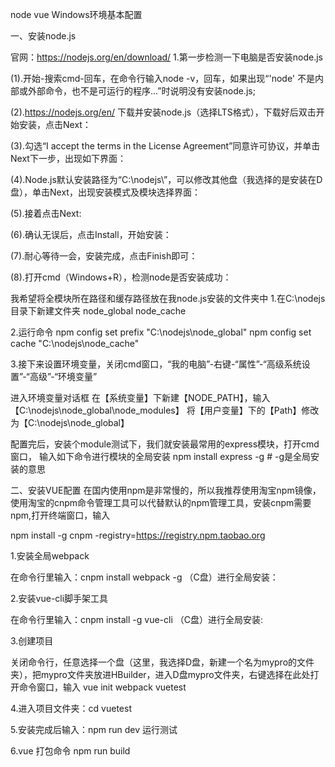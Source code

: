  node  vue  Windows环境基本配置 

一、安装node.js

官网：https://nodejs.org/en/download/
1.第一步检测一下电脑是否安装node.js

(1).开始-搜索cmd-回车，在命令行输入node -v，回车，如果出现“'node' 不是内部或外部命令，也不是可运行的程序...”时说明没有安装node.js;

(2).https://nodejs.org/en/  下载并安装node.js（选择LTS格式），下载好后双击开始安装，点击Next：

(3).勾选“I accept the terms in the License Agreement”同意许可协议，并单击Next下一步，出现如下界面：

(4).Node.js默认安装路径为“C:\nodejs\”，可以修改其他盘（我选择的是安装在D盘），单击Next，出现安装模式及模块选择界面：

(5).接着点击Next:

(6).确认无误后，点击Install，开始安装：

(7).耐心等待一会，安装完成，点击Finish即可：

(8).打开cmd（Windows+R），检测node是否安装成功：

我希望将全模块所在路径和缓存路径放在我node.js安装的文件夹中
1.在C:\nodejs 目录下新建文件夹  node_global    node_cache

2.运行命令
npm config set prefix "C:\nodejs\node_global"
npm config set cache "C:\nodejs\node_cache"

3.接下来设置环境变量，关闭cmd窗口，“我的电脑”-右键-“属性”-“高级系统设置”-“高级”-“环境变量”

进入环境变量对话框
在【系统变量】下新建【NODE_PATH】，输入【C:\nodejs\node_global\node_modules】
将【用户变量】下的【Path】修改为【C:\nodejs\node_global】

配置完后，安装个module测试下，我们就安装最常用的express模块，打开cmd窗口，
输入如下命令进行模块的全局安装
npm install express -g     # -g是全局安装的意思



二、安装VUE配置
在国内使用npm是非常慢的，所以我推荐使用淘宝npm镜像，使用淘宝的cnpm命令管理工具可以代替默认的npm管理工具，安装cnpm需要npm,打开终端窗口，输入

npm install -g cnpm -registry=https://registry.npm.taobao.org

1.安装全局webpack

在命令行里输入：cnpm install webpack -g （C盘）进行全局安装：

2.安装vue-cli脚手架工具

在命令行里输入：cnpm install -g vue-cli  （C盘）进行全局安装:

3.创建项目

关闭命令行，任意选择一个盘（这里，我选择D盘，新建一个名为mypro的文件夹），把mypro文件夹放进HBuilder，进入D盘mypro文件夹，右键选择在此处打开命令窗口，输入 
vue init webpack vuetest


4.进入项目文件夹：cd vuetest


5.安装完成后输入：npm run dev  运行测试

6.vue 打包命令 npm run build



